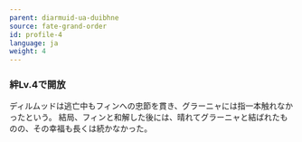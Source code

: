 ```yaml
---
parent: diarmuid-ua-duibhne
source: fate-grand-order
id: profile-4
language: ja
weight: 4
---
```


### 絆Lv.4で開放

ディルムッドは逃亡中もフィンへの忠節を貫き、グラーニャには指一本触れなかったという。
結局、フィンと和解した後には、晴れてグラーニャと結ばれたものの、その幸福も長くは続かなかった。
